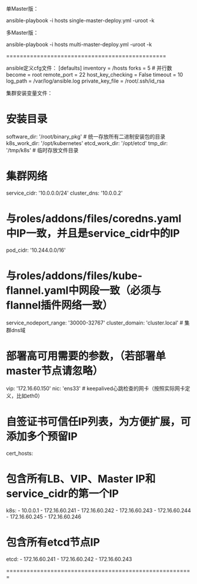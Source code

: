 
单Master版：

   ansible-playbook -i hosts single-master-deploy.yml -uroot -k


多Master版：

   ansible-playbook -i hosts multi-master-deploy.yml -uroot -k



===============================================


ansible定义cfg文件：
[defaults]
inventory      = /hosts
forks          = 5          # 并行数
become      = root
remote_port    = 22
host_key_checking = False
timeout = 10
log_path = /var/log/ansible.log
private_key_file = /root/.ssh/id_rsa





集群安装变量文件：
# 安装目录 
software_dir: '/root/binary_pkg'    # 统一存放所有二进制安装包的目录
k8s_work_dir: '/opt/kubernetes'
etcd_work_dir: '/opt/etcd'
tmp_dir: '/tmp/k8s'            # 临时存放文件目录




# 集群网络
service_cidr: '10.0.0.0/24'
cluster_dns: '10.0.0.2'   
# 与roles/addons/files/coredns.yaml中IP一致，并且是service_cidr中的IP
pod_cidr: '10.244.0.0/16' 
# 与roles/addons/files/kube-flannel.yaml中网段一致（必须与flannel插件网络一致）
service_nodeport_range: '30000-32767'
cluster_domain: 'cluster.local'         # 集群dns域





# 部署高可用需要的参数，（若部署单master节点请忽略）
vip: '172.16.60.150'
nic: 'ens33'       # keepalived心跳检查的网卡（按照实际网卡定义，比如eth0）


# 自签证书可信任IP列表，为方便扩展，可添加多个预留IP
cert_hosts:
  # 包含所有LB、VIP、Master IP和service_cidr的第一个IP
  k8s:
    - 10.0.0.1
    - 172.16.60.241
    - 172.16.60.242
    - 172.16.60.243
    - 172.16.60.244
    - 172.16.60.245
    - 172.16.60.246
  # 包含所有etcd节点IP
  etcd:
    - 172.16.60.241
    - 172.16.60.242
    - 172.16.60.243

=======================================================

